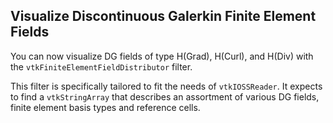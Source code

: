 ## Visualize Discontinuous Galerkin Finite Element Fields

You can now visualize DG fields of type H(Grad), H(Curl),
and H(Div) with the `vtkFiniteElementFieldDistributor` filter.

This filter is specifically tailored to fit the needs of `vtkIOSSReader`.
It expects to find a `vtkStringArray` that describes an assortment of
various DG fields, finite element basis types and reference cells.
